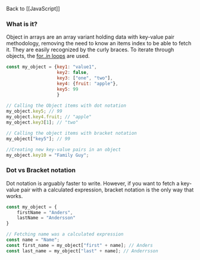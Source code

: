 Back to [[JavaScript]]
### What is it?
Object in arrays are an array variant holding data with key-value pair methodology, removing the need to know an items index to be able to fetch it. They are easily recognized by the curly braces. To iterate through objects, the [for..in loops](for...in) are used.

```javascript
const my_object = {key1: "value1", 
				   key2: false,
				   key3: ["one", "two"],
				   key4: {fruit: "apple"},
				   key5: 99
				   }
				   
// Calling the Object items with dot notation
my_object.key5; // 99
my_object.key4.fruit; // "apple"
my_object.key3[1]; // "two"

// Calling the object items with bracket notation
my_object["key5"]; // 99

//Creating new key-value pairs in an object
my_object.key10 = "Family Guy";
```

### Dot vs Bracket notation
Dot notation is arguably faster to write. However, if you want to fetch a key-value pair with a calculated expression, bracket notation is the only way that works.

```javascript
const my_object = {
	firstName = "Anders",
	lastName = "Andersson"
}

// Fetching name was a calculated expression
const name = "Name";
const first_name = my_object["first" + name]; // Anders
const last_name = my_object["last" + name]; // Anderrsson
```